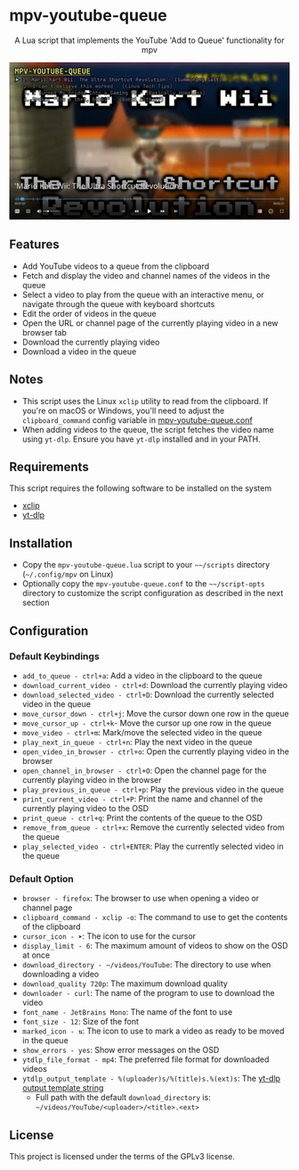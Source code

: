 # mpv-youtube-queue

<div align="center">

A Lua script that implements the YouTube 'Add to Queue' functionality for mpv

</div>

![mpv-youtube-queue image](.assets/mpv-youtube-queue.png)

## Features

- Add YouTube videos to a queue from the clipboard
- Fetch and display the video and channel names of the videos in the queue
- Select a video to play from the queue with an interactive menu,
  or navigate through the queue with keyboard shortcuts
- Edit the order of videos in the queue
- Open the URL or channel page of the currently playing video in a new browser tab
- Download the currently playing video
- Download a video in the queue

## Notes

- This script uses the Linux `xclip` utility to read from the clipboard.
  If you're on macOS or Windows, you'll need to adjust the `clipboard_command`
  config variable in [mpv-youtube-queue.conf](./mpv-youtube-queue.conf)
- When adding videos to the queue, the script fetches the video name using
  `yt-dlp`. Ensure you have `yt-dlp` installed and in your PATH.

## Requirements

This script requires the following software to be installed on the system

- [xclip](https://github.com/astrand/xclip)
- [yt-dlp](https://github.com/yt-dlp/yt-dlp)

## Installation

- Copy the `mpv-youtube-queue.lua` script to your `~~/scripts` directory
  (`~/.config/mpv` on Linux)
- Optionally copy the `mpv-youtube-queue.conf` to the `~~/script-opts` directory
  to customize the script configuration as described in the next section

## Configuration

### Default Keybindings

- `add_to_queue - ctrl+a`: Add a video in the clipboard to the queue
- `download_current_video - ctrl+d`: Download the currently playing video
- `download_selected_video - ctrl+D`: Download the currently selected video
  in the queue
- `move_cursor_down - ctrl+j`: Move the cursor down one row in the queue
- `move_cursor_up - ctrl+k`- Move the cursor up one row in the queue
- `move_video - ctrl+m`: Mark/move the selected video in the queue
- `play_next_in_queue - ctrl+n`: Play the next video in the queue
- `open_video_in_browser - ctrl+o`: Open the currently playing video in the browser
- `open_channel_in_browser - ctrl+O`: Open the channel page for the currently
  playing video in the browser
- `play_previous_in_queue - ctrl+p`: Play the previous video in the queue
- `print_current_video - ctrl+P`: Print the name and channel of the currently
  playing video to the OSD
- `print_queue - ctrl+q`: Print the contents of the queue to the OSD
- `remove_from_queue - ctrl+x`: Remove the currently selected video from the
  queue
- `play_selected_video - ctrl+ENTER`: Play the currently selected video in
  the queue

### Default Option

- `browser - firefox`: The browser to use when opening a video or channel page
- `clipboard_command - xclip -o`: The command to use to get the contents of the clipboard
- `cursor_icon - ➤`: The icon to use for the cursor
- `display_limit - 6`: The maximum amount of videos to show on the OSD at once
- `download_directory - ~/videos/YouTube`: The directory to use when
  downloading a video
- `download_quality 720p`: The maximum download quality
- `downloader - curl`: The name of the program to use to download the video
- `font_name - JetBrains Mono`: The name of the font to use
- `font_size - 12`: Size of the font
- `marked_icon - ⇅`: The icon to use to mark a video as ready to be moved in
  the queue
- `show_errors - yes`: Show error messages on the OSD
- `ytdlp_file_format - mp4`: The preferred file format for downloaded videos
- `ytdlp_output_template - %(uploader)s/%(title)s.%(ext)s`: The [yt-dlp output
  template string](https://github.com/yt-dlp/yt-dlp#output-template)
  - Full path with the default `download_directory`
    is: `~/videos/YouTube/<uploader>/<title>.<ext>`

## License

This project is licensed under the terms of the GPLv3 license.
